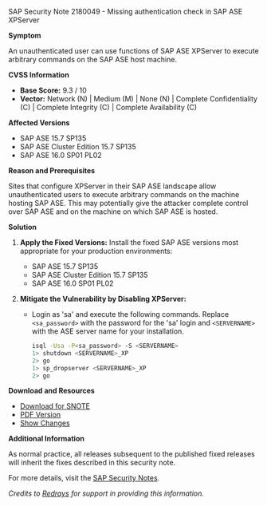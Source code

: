 SAP Security Note 2180049 - Missing authentication check in SAP ASE XPServer

**Symptom**

An unauthenticated user can use functions of SAP ASE XPServer to execute arbitrary commands on the SAP ASE host machine.

**CVSS Information**
- **Base Score:** 9.3 / 10
- **Vector:** Network (N) | Medium (M) | None (N) | Complete Confidentiality (C) | Complete Integrity (C) | Complete Availability (C)

**Affected Versions**
- SAP ASE 15.7 SP135
- SAP ASE Cluster Edition 15.7 SP135
- SAP ASE 16.0 SP01 PL02

**Reason and Prerequisites**

Sites that configure XPServer in their SAP ASE landscape allow unauthenticated users to execute arbitrary commands on the machine hosting SAP ASE. This may potentially give the attacker complete control over SAP ASE and on the machine on which SAP ASE is hosted.

**Solution**

1. **Apply the Fixed Versions:**
   Install the fixed SAP ASE versions most appropriate for your production environments:
   - SAP ASE 15.7 SP135
   - SAP ASE Cluster Edition 15.7 SP135
   - SAP ASE 16.0 SP01 PL02

2. **Mitigate the Vulnerability by Disabling XPServer:**
   - Login as 'sa' and execute the following commands. Replace `<sa_password>` with the password for the 'sa' login and `<SERVERNAME>` with the ASE server name for your installation.
     ```sh
     isql -Usa -P<sa_password> -S <SERVERNAME>
     1> shutdown <SERVERNAME>_XP
     2> go
     1> sp_dropserver <SERVERNAME>_XP
     2> go
     ```

**Download and Resources**
- [Download for SNOTE](https://notesdownloads.sap.com/note/0040000018087352017)
- [PDF Version](https://userapps.support.sap.com/sap/support/sfm/notes/print/0002180049?language=en-US&token=69C3734E50396B4C06A20910E83C3AA0)
- [Show Changes](https://me.sap.com/notesLatestChanges/0002180049/E/diff)

**Additional Information**

As normal practice, all releases subsequent to the published fixed releases will inherit the fixes described in this security note.

For more details, visit the [SAP Security Notes](https://me.sap.com/securitynotes).

*Credits to [Redrays](https://redrays.io) for support in providing this information.*